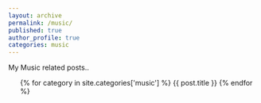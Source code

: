 ```yaml
---
layout: archive
permalink: /music/
published: true
author_profile: true
categories: music
---
```


My Music related posts..
<ul>
{% for category in site.categories['music'] %}
  {{ post.title }}
{% endfor %}
</ul>
